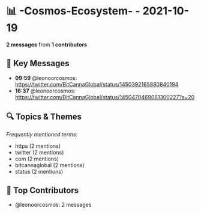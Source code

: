 # 📊 -Cosmos-Ecosystem- - 2021-10-19
**2 messages** from **1 contributors**

## 💬 Key Messages
- **09:59** @leonoorcosmos: https://twitter.com/BitCannaGlobal/status/1450392165880840194
- **16:37** @leonoorcosmos: https://twitter.com/BitCannaGlobal/status/1450470469061300227?s=20

## 🔍 Topics & Themes
*Frequently mentioned terms:*
- https (2 mentions)
- twitter (2 mentions)
- com (2 mentions)
- bitcannaglobal (2 mentions)
- status (2 mentions)

## 👥 Top Contributors
- @leonoorcosmos: 2 messages
